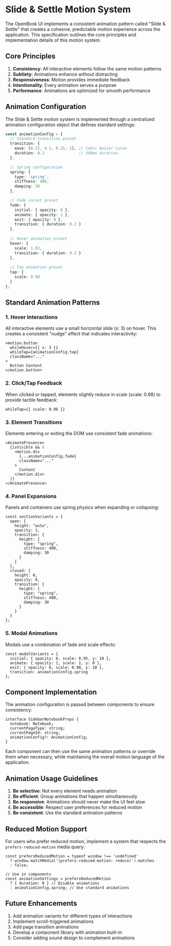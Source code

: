 # Slide & Settle Motion System

The OpenBook UI implements a consistent animation pattern called "Slide & Settle" that creates a cohesive, predictable motion experience across the application. This specification outlines the core principles and implementation details of this motion system.

## Core Principles

1. **Consistency**: All interactive elements follow the same motion patterns
2. **Subtlety**: Animations enhance without distracting
3. **Responsiveness**: Motion provides immediate feedback
4. **Intentionality**: Every animation serves a purpose
5. **Performance**: Animations are optimized for smooth performance

## Animation Configuration

The Slide & Settle motion system is implemented through a centralized animation configuration object that defines standard settings:

```typescript
const animationConfig = {
  // Standard transition preset
  transition: {
    ease: [0.25, 0.1, 0.25, 1], // Cubic bezier curve
    duration: 0.3               // 300ms duration
  },

  // Spring configuration
  spring: {
    type: 'spring',
    stiffness: 400,
    damping: 30
  },

  // Fade in/out preset
  fade: {
    initial: { opacity: 0 },
    animate: { opacity: 1 },
    exit: { opacity: 0 },
    transition: { duration: 0.2 }
  },
  
  // Hover animation preset
  hover: {
    scale: 1.02,
    transition: { duration: 0.2 }
  },
  
  // Tap animation preset
  tap: {
    scale: 0.98
  }
};
```

## Standard Animation Patterns

### 1. Hover Interactions

All interactive elements use a small horizontal slide (x: 3) on hover. This creates a consistent "nudge" effect that indicates interactivity:

```tsx
<motion.button
  whileHover={{ x: 3 }}
  whileTap={animationConfig.tap}
  className="..."
>
  Button Content
</motion.button>
```

### 2. Click/Tap Feedback

When clicked or tapped, elements slightly reduce in scale (scale: 0.98) to provide tactile feedback:

```tsx
whileTap={{ scale: 0.98 }}
```

### 3. Element Transitions

Elements entering or exiting the DOM use consistent fade animations:

```tsx
<AnimatePresence>
  {isVisible && (
    <motion.div 
      {...animationConfig.fade}
      className="..."
    >
      Content
    </motion.div>
  )}
</AnimatePresence>
```

### 4. Panel Expansions

Panels and containers use spring physics when expanding or collapsing:

```tsx
const sectionVariants = {
  open: { 
    height: "auto",
    opacity: 1,
    transition: {
      height: {
        type: "spring",
        stiffness: 400,
        damping: 30
      }
    }
  },
  closed: { 
    height: 0, 
    opacity: 0,
    transition: {
      height: {
        type: "spring",
        stiffness: 400,
        damping: 30
      }
    }
  }
};
```

### 5. Modal Animations

Modals use a combination of fade and scale effects:

```tsx
const modalVariants = {
  initial: { opacity: 0, scale: 0.95, y: 10 },
  animate: { opacity: 1, scale: 1, y: 0 },
  exit: { opacity: 0, scale: 0.98, y: 10 },
  transition: animationConfig.spring
};
```

## Component Implementation

The animation configuration is passed between components to ensure consistency:

```tsx
interface SidebarNotebookProps {
  notebook: Notebook;
  currentPageType: string;
  currentPageId: string;
  animationConfig?: AnimationConfig;
}
```

Each component can then use the same animation patterns or override them when necessary, while maintaining the overall motion language of the application.

## Animation Usage Guidelines

1. **Be selective**: Not every element needs animation
2. **Be efficient**: Group animations that happen simultaneously
3. **Be responsive**: Animations should never make the UI feel slow
4. **Be accessible**: Respect user preferences for reduced motion
5. **Be consistent**: Use the standard animation patterns

## Reduced Motion Support

For users who prefer reduced motion, implement a system that respects the `prefers-reduced-motion` media query:

```tsx
const prefersReducedMotion = typeof window !== 'undefined' 
  ? window.matchMedia('(prefers-reduced-motion: reduce)').matches 
  : false;

// Use in components
const animationSettings = prefersReducedMotion 
  ? { duration: 0 } // Disable animations
  : animationConfig.spring; // Use standard animations
```

## Future Enhancements

1. Add animation variants for different types of interactions
2. Implement scroll-triggered animations
3. Add page transition animations
4. Develop a component library with animation built-in
5. Consider adding sound design to complement animations 